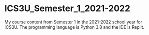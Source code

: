 # ICS3U_Semester_1_2021-2022
My course content from Semester 1 in the 2021-2022 school year for ICS3U. The programming language is Python 3.8 and the IDE is Replit.
